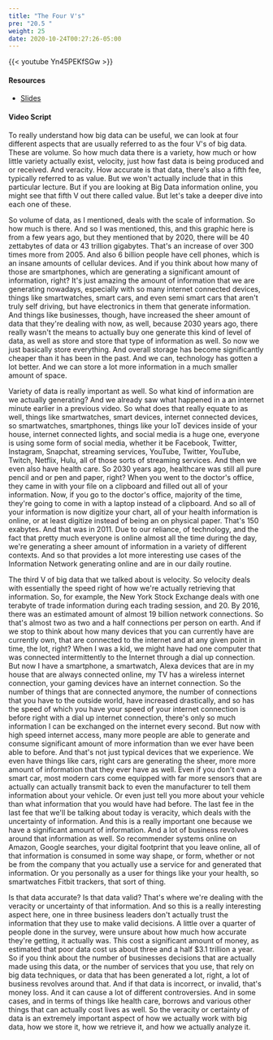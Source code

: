 ```yaml
---
title: "The Four V's"
pre: "20.5 "
weight: 25
date: 2020-10-24T00:27:26-05:00
---
```


{{< youtube Yn45PEKfSGw >}}

#### Resources
* [Slides](../slides/20-BigData.pdf)

#### Video Script

To really understand how big data can be useful, we can look at four different aspects that are usually referred to as the four V's of big data. These are volume. So how much data there is a variety, how much or how little variety actually exist, velocity, just how fast data is being produced and or received. And veracity. How accurate is that data, there's also a fifth fee, typically referred to as value. But we won't actually include that in this particular lecture. But if you are looking at Big Data information online, you might see that fifth V out there called value. But let's take a deeper dive into each one of these. 

So volume of data, as I mentioned, deals with the scale of information. So how much is there. And so I was mentioned, this, and this graphic here is from a few years ago, but they mentioned that by 2020, there will be 40 zettabytes of data or 43 trillion gigabytes. That's an increase of over 300 times more from 2005. And also 6 billion people have cell phones, which is an insane amounts of cellular devices. And if you think about how many of those are smartphones, which are generating a significant amount of information, right? It's just amazing the amount of information that we are generating nowadays, especially with so many internet connected devices, things like smartwatches, smart cars, and even semi smart cars that aren't truly self driving, but have electronics in them that generate information. And things like businesses, though, have increased the sheer amount of data that they're dealing with now, as well, because 2030 years ago, there really wasn't the means to actually buy one generate this kind of level of data, as well as store and store that type of information as well. So now we just basically store everything. And overall storage has become significantly cheaper than it has been in the past. And we can, technology has gotten a lot better. And we can store a lot more information in a much smaller amount of space. 

Variety of data is really important as well. So what kind of information are we actually generating? And we already saw what happened in a an internet minute earlier in a previous video. So what does that really equate to as well, things like smartwatches, smart devices, internet connected devices, so smartwatches, smartphones, things like your IoT devices inside of your house, internet connected lights, and social media is a huge one, everyone is using some form of social media, whether it be Facebook, Twitter, Instagram, Snapchat, streaming services, YouTube, Twitter, YouTube, Twitch, Netflix, Hulu, all of those sorts of streaming services. And then we even also have health care. So 2030 years ago, healthcare was still all pure pencil and or pen and paper, right? When you went to the doctor's office, they came in with your file on a clipboard and filled out all of your information. Now, if you go to the doctor's office, majority of the time, they're going to come in with a laptop instead of a clipboard. And so all of your information is now digitize your chart, all of your health information is online, or at least digitize instead of being an on physical paper. That's 150 exabytes. And that was in 2011. Due to our reliance, of technology, and the fact that pretty much everyone is online almost all the time during the day, we're generating a sheer amount of information in a variety of different contexts. And so that provides a lot more interesting use cases of the Information Network generating online and are in our daily routine. 

The third V of big data that we talked about is velocity. So velocity deals with essentially the speed right of how we're actually retrieving that information. So, for example, the New York Stock Exchange deals with one terabyte of trade information during each trading session, and 20. By 2016, there was an estimated amount of almost 19 billion network connections. So that's almost two as two and a half connections per person on earth. And if we stop to think about how many devices that you can currently have are currently own, that are connected to the internet and at any given point in time, the lot, right? When I was a kid, we might have had one computer that was connected intermittently to the Internet through a dial up connection. But now I have a smartphone, a smartwatch, Alexa devices that are in my house that are always connected online, my TV has a wireless internet connection, your gaming devices have an internet connection. So the number of things that are connected anymore, the number of connections that you have to the outside world, have increased drastically, and so has the speed of which you have your speed of your internet connection is before right with a dial up internet connection, there's only so much information I can be exchanged on the internet every second. But now with high speed internet access, many more people are able to generate and consume significant amount of more information than we ever have been able to before. And that's not just typical devices that we experience. We even have things like cars, right cars are generating the sheer, more more amount of information that they ever have as well. Even if you don't own a smart car, most modern cars come equipped with far more sensors that are actually can actually transmit back to even the manufacturer to tell them information about your vehicle. Or even just tell you more about your vehicle than what information that you would have had before. The last fee in the last fee that we'll be talking about today is veracity, which deals with the uncertainty of information. And this is a really important one because we have a significant amount of information. And a lot of business revolves around that information as well. So recommender systems online on Amazon, Google searches, your digital footprint that you leave online, all of that information is consumed in some way shape, or form, whether or not be from the company that you actually use a service for and generated that information. Or you personally as a user for things like your your health, so smartwatches Fitbit trackers, that sort of thing. 

Is that data accurate? Is that data valid? That's where we're dealing with the veracity or uncertainty of that information. And so this is a really interesting aspect here, one in three business leaders don't actually trust the information that they use to make valid decisions. A little over a quarter of people done in the survey, were unsure about how much how accurate they're getting, it actually was. This cost a significant amount of money, as estimated that poor data cost us about three and a half $3.1 trillion a year. So if you think about the number of businesses decisions that are actually made using this data, or the number of services that you use, that rely on big data techniques, or data that has been generated a lot, right, a lot of business revolves around that. And if that data is incorrect, or invalid, that's money loss. And it can cause a lot of different controversies. And in some cases, and in terms of things like health care, borrows and various other things that can actually cost lives as well. So the veracity or certainty of data is an extremely important aspect of how we actually work with big data, how we store it, how we retrieve it, and how we actually analyze it. 

